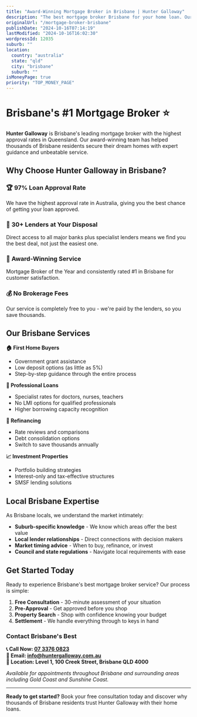 ```yaml
---
title: "Award-Winning Mortgage Broker in Brisbane | Hunter Galloway"
description: "The best mortgage broker Brisbane for your home loan. Our experienced team is ready to help you secure your dream home."
originalUrl: "/mortgage-broker-brisbane"
publishDate: "2024-10-16T07:14:19"
lastModified: "2024-10-16T16:02:30"
wordpressId: 12035
suburb: ""
location:
  country: "australia"
  state: "qld"
  city: "brisbane"
  suburb: ""
isMoneyPage: true
priority: "TOP_MONEY_PAGE"
---
```


# Brisbane's #1 Mortgage Broker ⭐️

**Hunter Galloway** is Brisbane's leading mortgage broker with the highest approval rates in Queensland. Our award-winning team has helped thousands of Brisbane residents secure their dream homes with expert guidance and unbeatable service.

## Why Choose Hunter Galloway in Brisbane?

### 🏆 **97% Loan Approval Rate**
We have the highest approval rate in Australia, giving you the best chance of getting your loan approved.

### 🏦 **30+ Lenders at Your Disposal**  
Direct access to all major banks plus specialist lenders means we find you the best deal, not just the easiest one.

### 🥇 **Award-Winning Service**
Mortgage Broker of the Year and consistently rated #1 in Brisbane for customer satisfaction.

### 💰 **No Brokerage Fees**
Our service is completely free to you - we're paid by the lenders, so you save thousands.

## Our Brisbane Services

**🏠 First Home Buyers**
- Government grant assistance
- Low deposit options (as little as 5%)
- Step-by-step guidance through the entire process

**💼 Professional Loans**  
- Specialist rates for doctors, nurses, teachers
- No LMI options for qualified professionals
- Higher borrowing capacity recognition

**🔄 Refinancing**
- Rate reviews and comparisons
- Debt consolidation options  
- Switch to save thousands annually

**📈 Investment Properties**
- Portfolio building strategies
- Interest-only and tax-effective structures
- SMSF lending solutions

## Local Brisbane Expertise

As Brisbane locals, we understand the market intimately:
- **Suburb-specific knowledge** - We know which areas offer the best value
- **Local lender relationships** - Direct connections with decision makers  
- **Market timing advice** - When to buy, refinance, or invest
- **Council and state regulations** - Navigate local requirements with ease

## Get Started Today

Ready to experience Brisbane's best mortgage broker service? Our process is simple:

1. **Free Consultation** - 30-minute assessment of your situation
2. **Pre-Approval** - Get approved before you shop  
3. **Property Search** - Shop with confidence knowing your budget
4. **Settlement** - We handle everything through to keys in hand

### Contact Brisbane's Best

**📞 Call Now: [07 3376 0823](tel:0733760823)**  
**📧 Email: info@huntergalloway.com.au**  
**📍 Location: Level 1, 100 Creek Street, Brisbane QLD 4000**

*Available for appointments throughout Brisbane and surrounding areas including Gold Coast and Sunshine Coast.*

---

**Ready to get started?** Book your free consultation today and discover why thousands of Brisbane residents trust Hunter Galloway with their home loans.
